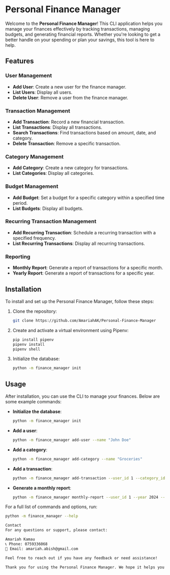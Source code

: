 # Personal Finance Manager

Welcome to the **Personal Finance Manager**! This CLI application helps you manage your finances effectively by tracking transactions, managing budgets, and generating financial reports. Whether you're looking to get a better handle on your spending or plan your savings, this tool is here to help.

## Features

### User Management
- **Add User**: Create a new user for the finance manager.
- **List Users**: Display all users.
- **Delete User**: Remove a user from the finance manager.

### Transaction Management
- **Add Transaction**: Record a new financial transaction.
- **List Transactions**: Display all transactions.
- **Search Transactions**: Find transactions based on amount, date, and category.
- **Delete Transaction**: Remove a specific transaction.

### Category Management
- **Add Category**: Create a new category for transactions.
- **List Categories**: Display all categories.

### Budget Management
- **Add Budget**: Set a budget for a specific category within a specified time period.
- **List Budgets**: Display all budgets.

### Recurring Transaction Management
- **Add Recurring Transaction**: Schedule a recurring transaction with a specified frequency.
- **List Recurring Transactions**: Display all recurring transactions.

### Reporting
- **Monthly Report**: Generate a report of transactions for a specific month.
- **Yearly Report**: Generate a report of transactions for a specific year.

## Installation

To install and set up the Personal Finance Manager, follow these steps:

1. Clone the repository:
    ```sh
    git clone https://github.com/AmariahAK/Personal-Finance-Manager
    ```

2. Create and activate a virtual environment using Pipenv:
    ```sh
    pip install pipenv
    pipenv install
    pipenv shell
    ```

3. Initialize the database:
    ```sh
    python -m finance_manager init
    ```

## Usage

After installation, you can use the CLI to manage your finances. Below are some example commands:

- **Initialize the database**:
    ```sh
    python -m finance_manager init
    ```

- **Add a user**:
    ```sh
    python -m finance_manager add-user --name "John Doe"
    ```

- **Add a category**:
    ```sh
    python -m finance_manager add-category --name "Groceries"
    ```

- **Add a transaction**:
    ```sh
    python -m finance_manager add-transaction --user_id 1 --category_id 1 --amount 50.75 --date 2024-06-01
    ```

- **Generate a monthly report**:
    ```sh
    python -m finance_manager monthly-report --user_id 1 --year 2024 --month 6
    ```

For a full list of commands and options, run:
```sh
python -m finance_manager --help

Contact
For any questions or support, please contact:

Amariah Kamau
📞 Phone: 0759336068
📧 Email: amariah.abish@gmail.com

Feel free to reach out if you have any feedback or need assistance!

Thank you for using the Personal Finance Manager. We hope it helps you achieve your financial goals! 🌟# Personal-Finance-Manager
